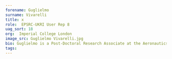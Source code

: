 ```yaml
---
forename: Guglielmo
surname: Vivarelli
title: x
role:  EPSRC-UKRI User Rep 8
uag_sort: 18
org:  Imperial College London
image_src: Guglielmo Vivarelli.jpg
bio: Guglielmo is a Post-Doctoral Research Associate at the Aeronautics Department at Imperial College London.<br>He is currently working on a project in partnership with Rolls-Royce to develop the open-source spectral/h-p element for turbomachinery applications.
tags: 
---
```

